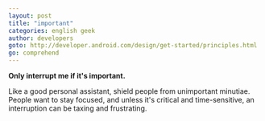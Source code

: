 ```yaml
---
layout: post
title: "important"
categories: english geek
author: developers
goto: http://developer.android.com/design/get-started/principles.html
go: comprehend
---
```

**Only interrupt me if it's important.**<!-- more -->

Like a good personal assistant, shield people from unimportant minutiae. People want to stay focused, and unless it's critical and time-sensitive, an interruption can be taxing and frustrating.
